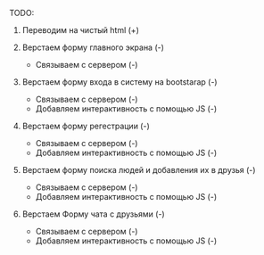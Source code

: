 TODO:

1. Переводим на чистый html (+)

2. Верстаем форму главного экрана (-)
   - Связываем с сервером (-)

3. Верстаем форму входа в систему на bootstarap (-)
   - Связываем с сервером (-)
   - Добавляем интерактивность с помощью JS (-)

4. Верстаем форму регестрации (-)
   - Связываем с сервером (-)
   - Добавляем интерактивность с помощью JS (-)

5. Верстаем форму поиска людей и добавления их в друзья (-)
   - Связываем с сервером (-)
   - Добавляем интерактивность с помощью JS (-)

6. Верстаем Форму чата с друзьями (-)
   - Связываем с сервером (-)
   - Добавляем интерактивность с помощью JS (-)
   
   <script>
   //window.addEventListener("load", d);
   function d() {
     var xhttp;
     xhttp=new XMLHttpRequest();
     xhttp.onreadystatechange = function() {
       if (this.readyState == 4 && this.status == 200) {
           document.getElementById("debug").innerHTML = this.responseText;
       }
     };
     xhttp.open("GET", '/country/list', true);
     xhttp.send();
   }
   </script>